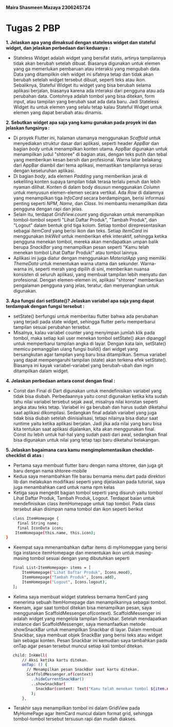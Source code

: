 **Maira Shasmeen Mazaya 2306245724**

# Tugas 2 PBP

 **1. Jelaskan apa yang dimaksud dengan stateless widget dan stateful widget, dan jelaskan perbedaan dari keduanya :**
 - Stateless Widget adalah widget yang bersifat statis, artinya tampilannya tidak akan berubah setelah dibuat. Biasanya digunakan untuk elemen yang ga memerlukan pembaruan atau interaksi yang mengubah data. Data yang ditampilkin oleh widget ini sifatnya tetap dan tidak akan berubah setelah widget tersebut dibuat, seperti teks atau ikon. Sebaliknya, Stateful Widget itu widget yang bisa berubah selama aplikasi berjalan, biasanya karena ada interaksi dari pengguna atau ada perubahan data. Contohnya adalah tombol yang bisa ditekan, form input, atau tampilan yang berubah saat ada data baru. Jadi Stateless Widget itu untuk elemen yang selalu tetap kalau Stateful Widget untuk elemen yang dapat berubah atau dinamis.

 **2. Sebutkan widget apa saja yang kamu gunakan pada proyek ini dan jelaskan fungsinya :**
 - Di proyek Flutter ini, halaman utamanya menggunakan *Scaffold* untuk menyediakan struktur dasar dari aplikasi, seperti header *AppBar* dan bagian *body* untuk menampilkan konten utama. AppBar digunakan untuk menampilkan judul "shtoree" di bagian atas, dengan teks putih dan tebal yang memberikan kesan bersih dan profesional. Warna latar belakang dari AppBar diambil dari tema aplikasi, memastikan tampilannya serasi dengan keseluruhan aplikasi.
 - Di bagian *body*, ada elemen *Padding* yang memberikan jarak di sekeliling konten supaya tampilan tidak terasa terlalu penuh dan lebih nyaman dilihat. Konten di dalam body disusun menggunakan *Column* untuk menyusun elemen-elemen secara vertikal. Ada *Row* di dalamnya yang menampilkan tiga *InfoCard* secara berdampingan, berisi informasi penting seperti *NPM*, *Name*, dan *Class*. Ini membantu menampilkan data pengguna dengan rapi dan jelas.
 - Selain itu, terdapat *GridView.count* yang digunakan untuk menampilkan tombol-tombol seperti "Lihat Daftar Produk", "Tambah Produk", dan "Logout" dalam bentuk grid tiga kolom. Setiap tombol direpresentasikan sebagai *ItemCard* yang berisi ikon dan teks. Setiap *ItemCard* ini menggunakan *InkWell* untuk memberikan efek interaktif, sehingga ketika pengguna menekan tombol, mereka akan mendapatkan umpan balik berupa *SnackBar* yang menampilkan pesan seperti "Kamu telah menekan tombol Lihat Daftar Produk!" atau tombol lainnya.
 - Aplikasi ini juga diatur dengan menggunakan *MaterialApp* yang memiliki *ThemeData* untuk menentukan warna utama dan sekunder. Warna-warna ini, seperti merah yang dipilih di sini, memberikan nuansa konsisten di seluruh aplikasi, yang membuat tampilan lebih menyatu dan profesional. Dengan elemen-elemen ini, aplikasi "shtoree" memberikan pengalaman pengguna yang jelas, teratur, dan menyenangkan untuk digunakan.

 **3. Apa fungsi dari setState()? Jelaskan variabel apa saja yang dapat terdampak dengan fungsi tersebut :**
 - setState() berfungsi untuk memberitau flutter bahwa ada perubahan yang terjadi pada state widget, sehingga flutter perlu memperbarui tampilan sesuai perubahan tersebut.
 - Misalnya, kalau variabel counter yang menyimpan jumlah klik pada tombol, maka setiap kali user menekan tombol setState() akan dipanggil untuk memperbarui tampilan angka di layar. Dengan kata lain, setState() memicu pemanggilan ulang fungsi build() dari widget yang bersangkutan agar tampilan yang baru bisa ditampilkan. Semua variabel yang dapat mempengaruhi tampilan (state) akan terkena efek setState(). Biasanya ini kayak variabel-variabel yang berubah-ubah dan ingin ditampilkan dalam widget.

 **4.  Jelaskan perbedaan antara const dengan final :**
 - Const dan Final di Dart digunakan untuk mendefinisikan variabel yang tidak bisa diubah. Perbedaannya yaitu const digunakan ketika kita sudah tahu nilai variabel tersebut sejak awal, misalnya nilai konstan seperti angka atau teks tetap. Variabel ini ga berubah dan harus sudah diketahui saat aplikasi dikompilasi. Sedangkan final adalah variabel yang juga tidak bisa diubah setelah diinisialisasi, tetapi nilainya bisa diatur saat runtime yaitu ketika aplikasi berjalan. Jadi jika ada nilai yang baru bisa kita tentukan saat aplikasi dijalankan, kita akan menggunakan final. Const itu lebih untuk hal-hal yang sudah pasti dari awal, sedangkan final bisa digunakan untuk nilai yang tetap tapi baru diketahui belakangan.

 **5. Jelaskan bagaimana cara kamu mengimplementasikan checklist-checklist di atas :**
 - Pertama saya membuat flutter baru dengan nama shtoree, dan juga git baru dengan nama shtoree-mobile
 - Kedua saya menambahkan file barau bernama menu.dart pada direktori lib dan melakukan modifikasi seperti yang dijelaskan pada tutorial, saya juga menambahkan card untuk nama npm kelas
 - Ketiga saya mengedit bagian tombol seperti yang disuruh yaitu tombol Lihat Daftar Produk, Tambah Produk, Logout. Terdapat baian untuk mendefinisikan class itemHomepage untuk tiap tombol. Pada class tersebut akan disimpan nama tombol dan ikon seperti berikut
 ```bash
    class ItemHomepage {
      final String name;
      final IconData icon;
     ItemHomepage(this.name, this.icon);
 }
 ```
 - Keempat saya mmenambahkan daftar items di myHomepgae yang berisi tiga instance itemHomepage dan menentukan ikon untuk masing-masing tombol sesuai dengan yang dibutuhkan seperti
 ```bash
    final List<ItemHomepage> items = [
        ItemHomepage("Lihat Daftar Produk", Icons.mood),    
        ItemHomepage("Tambah Produk", Icons.add),
        ItemHomepage("Logout", Icons.logout),
    ];
 ```
 - Kelima saya membuat widget stateless bernama ItemCard yang menerima sebuah ItemHomepage dan menampilkannya sebagai tombol.
 - Keenam, agar saat tombol ditekan bisa menampilkan pesan, saya menggunakan ScaffoldMessenger.of(context). ScaffoldMessenger ini adalah widget yang mengelola tampilan Snackbar. Setelah mendapatkan instance dari ScaffoldMessenger, saya memanfaatkan metode showSnackBar untuk menampilkan Snackbar di layar. Dalam membuat Snackbar, saya membuat objek SnackBar yang berisi teks atau widget lain sebagai konten. Pesan Snackbar ini kemudian saya tambahkan pada onTap agar pesan tersebut muncul setiap kali tombol ditekan.
 ```bash
    child: InkWell(
        // Aksi ketika kartu ditekan.
        onTap: () {
          // Menampilkan pesan SnackBar saat kartu ditekan.
          ScaffoldMessenger.of(context)
            ..hideCurrentSnackBar()
            ..showSnackBar(
              SnackBar(content: Text("Kamu telah menekan tombol ${item.name}!"))
            );
        },
 ```
 - Terakhir saya menampilkan tombol ini dalam GridView pada MyHomePage agar ItemCard muncul dalam format grid, sehingga tombol-tombol tersebut tersusun rapi dan mudah diakses.
